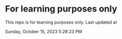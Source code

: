 # For learning purposes only
This repo is for learning purposes only.
Last updated at

Sunday, October 15, 2023 5:28:23 PM

